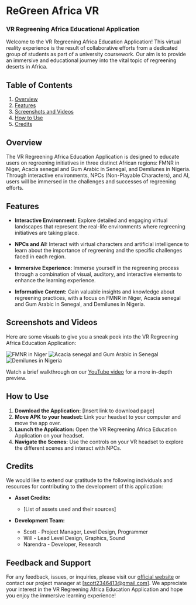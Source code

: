 # ReGreen Africa VR
### VR Regreening Africa Educational Application

Welcome to the VR Regreening Africa Education Application! This virtual reality experience is the result of collaborative efforts from a dedicated group of students as part of a university coursework. Our aim is to provide an immersive and educational journey into the vital topic of regreening deserts in Africa.

## Table of Contents
1. [Overview](#overview)
2. [Features](#features)
3. [Screenshots and Videos](#screenshots-and-videos)
4. [How to Use](#how-to-use)
5. [Credits](#credits)

## Overview

The VR Regreening Africa Education Application is designed to educate users on regreening initiatives in three distinct African regions: FMNR in Niger, Acacia senegal and Gum Arabic in Senegal, and Demilunes in Nigeria. Through interactive environments, NPCs (Non-Playable Characters), and AI, users will be immersed in the challenges and successes of regreening efforts.

## Features

- **Interactive Environment:** Explore detailed and engaging virtual landscapes that represent the real-life environments where regreening initiatives are taking place.

- **NPCs and AI:** Interact with virtual characters and artificial intelligence to learn about the importance of regreening and the specific challenges faced in each region.

- **Immersive Experience:** Immerse yourself in the regreening process through a combination of visual, auditory, and interactive elements to enhance the learning experience.

- **Informative Content:** Gain valuable insights and knowledge about regreening practices, with a focus on FMNR in Niger, Acacia senegal and Gum Arabic in Senegal, and Demilunes in Nigeria.

## Screenshots and Videos

Here are some visuals to give you a sneak peek into the VR Regreening Africa Education Application:

![FMNR in Niger](/path/to/fmnr.gif)
![Acacia senegal and Gum Arabic in Senegal](/path/to/acacia_senegal.gif)
![Demilunes in Nigeria](/path/to/demilunes.gif)

Watch a brief walkthrough on our [YouTube video](https://www.youtube.com/watch?v=yourvideolink) for a more in-depth preview.

## How to Use

1. **Download the Application:** [Insert link to download page]
2. **Move APK to your headset:** Link your headset to your computer and move the app over.
3. **Launch the Application:** Open the VR Regreening Africa Education Application on your headset.
4. **Navigate the Scenes:** Use the controls on your VR headset to explore the different scenes and interact with NPCs.

## Credits

We would like to extend our gratitude to the following individuals and resources for contributing to the development of this application:

- **Asset Credits:**
  - [List of assets used and their sources]

- **Development Team:**
  - Scott - Project Manager, Level Design, Programmer
  - Will - Lead Level Design, Graphics, Sound
  - Narendra - Developer, Research

## Feedback and Support

For any feedback, issues, or inquiries, please visit our [official website](https://scott2346413.wixsite.com/regreenafricavr) or contact our project manager at [scott2346413@gmail.com]. We appreciate your interest in the VR Regreening Africa Education Application and hope you enjoy the immersive learning experience!
